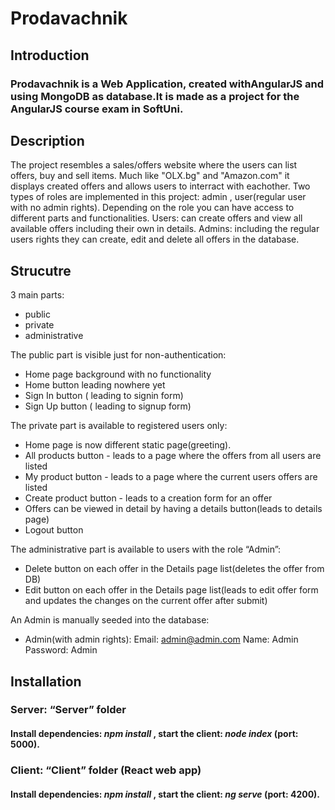 # Prodavachnik

## Introduction

###  Prodavachnik  is a Web Application, created withAngularJS and using MongoDB as database.It is made as a project for the AngularJS course exam in SoftUni.

## Description

The project resembles a sales/offers website where the users can list offers, buy and sell items. Much like "OLX.bg" and "Amazon.com" it displays created offers and allows users to interract with eachother. Two types of roles are implemented in this project: admin , user(regular user with no admin rights). Depending on the role you can have access to different parts and functionalities. Users: can create offers and view all available offers including their own in details. Admins: including the regular users rights they can create, edit and delete all offers in the database.  

 ## Strucutre
 3 main parts:
 * public 
 * private
 * administrative
 
 
  The public part is visible just for non-authentication:
*	Home page background with no functionality
*	Home button leading nowhere yet
*	Sign In button ( leading to signin form)
*	Sign Up button ( leading to signup form)

 The private part is available to registered users only:
*	Home page is now different static page(greeting).
* All products button - leads to a page where the offers from all users are listed
* My product button - leads to a page where the current users offers are listed
* Create product button - leads to a creation form for an offer
*	Offers can be viewed in detail by having a details button(leads to details page)
*	Logout button
  

 The administrative part is available to users with the role “Admin”:

*	Delete button on each offer in the Details page list(deletes the offer from DB)
*	Edit button on each offer in the Details page list(leads to edit offer form and updates the changes on the current offer after submit)

An Admin is manually seeded into the database:
*	Admin(with admin rights): Email: admin@admin.com Name: Admin Password: Admin


## Installation 

### Server: “Server” folder 
  #### Install dependencies: *npm install* , start the client: *node index* (port: 5000).

### Client: “Client” folder (React web app)
  #### Install dependencies: *npm install* , start the client: *ng serve* (port: 4200).
  







